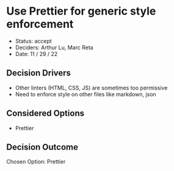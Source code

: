# Use Prettier for generic style enforcement

- Status: accept
- Deciders: Arthur Lu, Marc Reta
- Date: 11 / 29 / 22

## Decision Drivers

- Other linters (HTML, CSS, JS) are sometimes too permissive
- Need to enforce style on other files like markdown, json

## Considered Options
- Prettier

## Decision Outcome

Chosen Option: Prettier